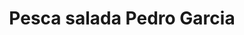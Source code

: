 ---
title: "Pesca salada Pedro Garcia"
url: /santa-coloma-de-gramenet/pesca-salada-pedro-garcia/
shop: marisco
---